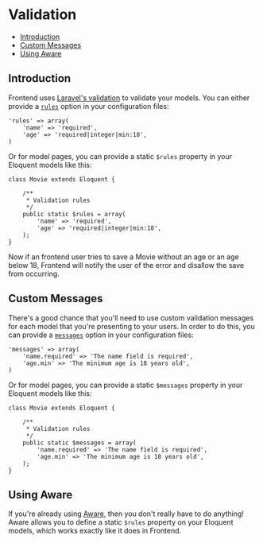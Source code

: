 # Validation

- [Introduction](#introduction)
- [Custom Messages](#custom-messages)
- [Using Aware](#using-aware)

<a name="introduction"></a>
## Introduction

Frontend uses [Laravel's validation](http://laravel.com/docs/validation) to validate your models. You can either provide a [`rules`](/docs/model-configuration#validation-rules) option in your configuration files:

	'rules' => array(
		'name' => 'required',
		'age' => 'required|integer|min:18',
	)

 Or for model pages, you can provide a static `$rules` property in your Eloquent models like this:

	class Movie extends Eloquent {

		/**
		 * Validation rules
		 */
		public static $rules = array(
			'name' => 'required',
			'age' => 'required|integer|min:18',
		);
	}

Now if an frontend user tries to save a Movie without an age or an age below 18, Frontend will notify the user of the error and disallow the save from occurring.

<a name="custom-messages"></a>
## Custom Messages

There's a good chance that you'll need to use custom validation messages for each model that you're presenting to your users. In order to do this, you can provide a [`messages`](/docs/model-configuration#validation-messages) option in your configuration files:

	'messages' => array(
		'name.required' => 'The name field is required',
		'age.min' => 'The minimum age is 18 years old',
	)

Or for model pages, you can provide a static `$messages` property in your Eloquent models like this:

	class Movie extends Eloquent {

		/**
		 * Validation rules
		 */
		public static $messages = array(
			'name.required' => 'The name field is required',
			'age.min' => 'The minimum age is 18 years old',
		);
	}

<a name="using-aware"></a>
## Using Aware

If you're already using [Aware](https://github.com/awareness/aware), then you don't really have to do anything! Aware allows you to define a static `$rules` property on your Eloquent models, which works exactly like it does in Frontend.